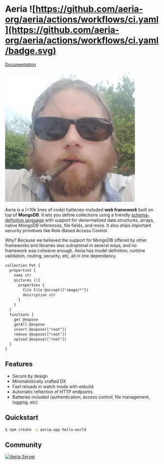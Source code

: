 # Aeria ![https://github.com/aeria-org/aeria/actions/workflows/ci.yaml](https://github.com/aeria-org/aeria/actions/workflows/ci.yaml/badge.svg)

[Documentation](https://aeria.land/docs/aeria/)

![ernane-carreira.jpg](ernane-carreira.jpg)

Aeria is a (<10k lines of code) batteries-included **web framework** built on top of **MongoDB**. It lets you define collections using a friendly [schema-definition language](https://github.com/aeria-org/aeria-lang) with support for denormalized data structures, arrays, native MongoDB references, file fields, and more. It also ships important security primitives like Role-Based Access Control.

Why? Because we believed the support for MongoDB offered by other frameworks and libraries was suboptimal in several ways, and no framework was cohesive enough. Aeria has model definition, runtime validation, routing, security, etc, all in one dependency.

```aeria
collection Pet {
  properties {
    name str
    pictures []{
      properties {
        file File @accept(["image/*"])
        description str
      }
    }
  }
  functions {
    get @expose
    getAll @expose
    insert @expose(["root"])
    remove @expose(["root"])
    upload @expose(["root"])
  }
}
```

## Features

- Secure by design
- Minimalistically crafted DX
- Fast reloads in watch mode with esbuild
- Automatic reflection of HTTP endpoints
- Batteries included (authentication, access control, file management, logging, etc)

## Quickstart

```sh
$ npm create -y aeria-app hello-world
```

## Community

[![Aeria Server](https://img.shields.io/discord/1218448912185163816.svg?label=Discord&logo=Discord&colorB=7289da&style=for-the-badge)](https://discord.aeria.land/)

